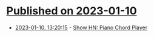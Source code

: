 # [Published on 2023-01-10](index.md)

* [2023-01-10, 13:20:15](https://news.ycombinator.com/item?id=34324404) - [Show HN: Piano Chord Player](https://muted.io/piano-chords/)
